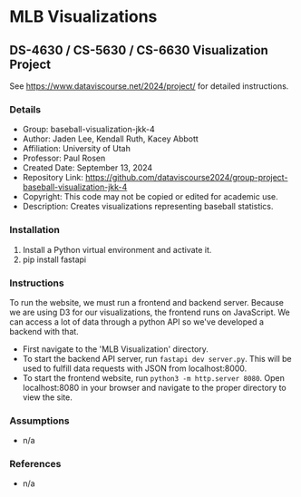 # MLB Visualizations

## DS-4630 / CS-5630 / CS-6630 Visualization Project

See https://www.dataviscourse.net/2024/project/ for detailed instructions.

### Details

- Group: baseball-visualization-jkk-4
- Author: Jaden Lee, Kendall Ruth, Kacey Abbott
- Affiliation: University of Utah
- Professor: Paul Rosen
- Created Date: September 13, 2024
- Repository Link: https://github.com/dataviscourse2024/group-project-baseball-visualization-jkk-4
- Copyright: This code may not be copied or edited for academic use.
- Description: Creates visualizations representing baseball statistics.

### Installation

1. Install a Python virtual environment and activate it.
1. pip install fastapi

### Instructions

To run the website, we must run a frontend and backend server. Because we are using D3 for our visualizations, the frontend runs on JavaScript. We can access a lot of data through a python API so we've developed a backend with that.

- First navigate to the 'MLB Visualization' directory.
- To start the backend API server, run ```fastapi dev server.py```. This will be used to fulfill data requests with JSON from localhost:8000.
- To start the frontend website, run ```python3 -m http.server 8080```. Open localhost:8080 in your browser and navigate to the proper directory to view the site.

### Assumptions

- n/a

### References

- n/a
